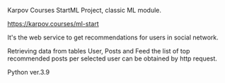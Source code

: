 Karpov Courses StartML Project, classic ML module.

https://karpov.courses/ml-start

It's the web service to get recommendations for users in social network.

Retrieving data from tables User, Posts and Feed the list of top recommended posts per selected user can be obtained by http request.

Python ver.3.9

